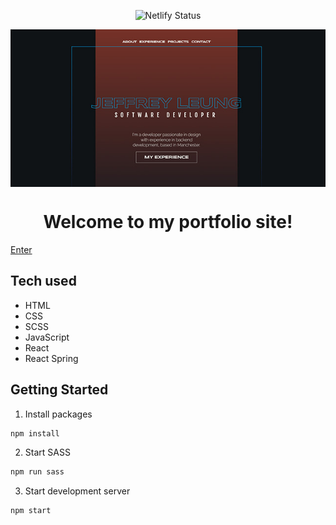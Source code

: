 <p align='center'>
<a href='https://app.netlify.com/sites/jeffrey-leung/deploys'></a>
<img src='https://api.netlify.com/api/v1/badges/b61bccda-885e-4c9b-8d10-2a284558ddef/deploy-status' alt='Netlify Status'/>
</p>

<img align='center' src='https://raw.githubusercontent.com/jef1993/web-portfolio/master/src/img/portfolio.jpg' alt='preview' width='640'></img>

<h1 align='center'>
Welcome to my portfolio site!
</h1>
<a align='center' href='https://jeffrey-leung.netlify.app/'>Enter</a>

## Tech used

- HTML
- CSS
- SCSS
- JavaScript
- React
- React Spring

## Getting Started

1. Install packages

```sh
npm install
```

2. Start SASS

```sh
npm run sass
```

3. Start development server

```sh
npm start
```
